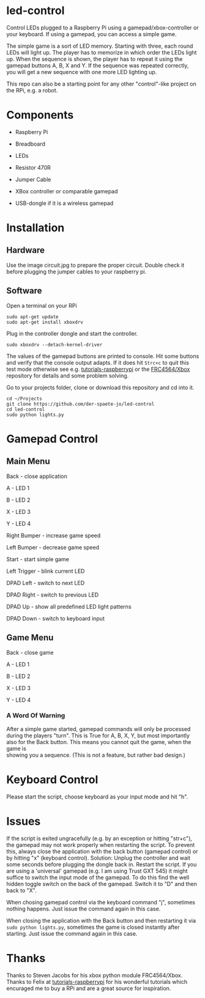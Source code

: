 # led-control

Control LEDs plugged to a Raspberry Pi using a gamepad/xbox-controller or 
your keyboard. If using a gamepad, you can access a simple game.

The simple game is a sort of LED memory. Starting with three, each round LEDs 
will light up. The player has to memorize in which order the LEDs light up. 
When the sequence is shown, the player has to repeat it using the gamepad 
buttons A, B, X and Y. If the sequence was repeated correctly, you will get 
a new sequence with one more LED lighting up. 

This repo can also be a starting point for any other "control"-like project 
on the RPi, e.g. a robot.

# Components

 - Raspberry Pi

 - Breadboard

 - LEDs

 - Resistor 470R

 - Jumper Cable

 - XBox controller or comparable gamepad
 
 - USB-dongle if it is a wireless gamepad


# Installation

## Hardware

Use the image circuit.jpg to prepare the proper circuit. Double check it before 
plugging the jumper cables to your raspberry pi. 

## Software

Open a terminal on your RPi
```
sudo apt-get update
sudo apt-get install xboxdrv
```
Plug in the controller dongle and start the controller.
```
sudo xboxdrv --detach-kernel-driver
```
The values of the gamepad buttons are printed to console. Hit some buttons and 
verify that the console output adapts. If it does hit `Strc+c` to quit this test 
mode otherwise see e.g. [tutorials-raspberrypi](https://tutorials-raspberrypi.de) 
or the [FRC4564/Xbox](https://github.com/FRC4564/Xbox) repository for details 
and some problem solving. 

Go to your projects folder, clone or download this repository and cd into it.

```
cd ~/Projects
git clone https://github.com/der-spaete-jo/led-control  
cd led-control
sudo python lights.py
```

# Gamepad Control


## Main Menu

Back - close application

A - LED 1

B - LED 2

X - LED 3

Y - LED 4

Right Bumper - increase game speed

Left Bumper - decrease game speed

Start - start simple game

Left Trigger - blink current LED

DPAD Left - switch to next LED

DPAD Right - switch to previous LED

DPAD Up - show all predefined LED light patterns

DPAD Down - switch to keyboard input


## Game Menu

Back - close game

A - LED 1

B - LED 2

X - LED 3

Y - LED 4

### A Word Of Warning

After a simple game started, gamepad commands will only be processed during the 
players "turn". This is True for A, B, X, Y, but most importantly also for 
the Back button. This means you cannot quit the game, when the game is  
showing you a sequence. (This is not a feature, but rather bad design.)

# Keyboard Control

Please start the script, choose keyboard as your input mode and hit "h".

# Issues

If the script is exited ungracefully (e.g. by an exception or hitting "str+c"), 
the gamepad may not work properly when restarting the script. 
To prevent this, always close the application with the back button 
(gamepad control) or by hitting "x" (keyboard control).
Solution: Unplug the controller and wait some seconds before plugging the 
dongle back in. Restart the script. If you are using a 'universal' gamepad 
(e.g. I am using Trust GXT 545) it might suffice to switch the input mode of 
the gamepad. To do this find the well hidden toggle switch on the back of the 
gamepad. Switch it to "D" and then back to "X".
 
When chosing gamepad control via the keyboard command "j", sometimes nothing 
happens. Just issue the command again in this case.

When closing the application with the Back button and then restarting it via 
```sudo python lights.py```, sometimes the game is closed instantly after 
starting. Just issue the command again in this case.


# Thanks

Thanks to Steven Jacobs for his xbox python module FRC4564/Xbox. 
Thanks to Felix at [tutorials-raspberrypi](https://tutorials-raspberrypi.de) for his wonderful tutorials 
which encuraged me to buy a RPi and are a great source for inspiration.
